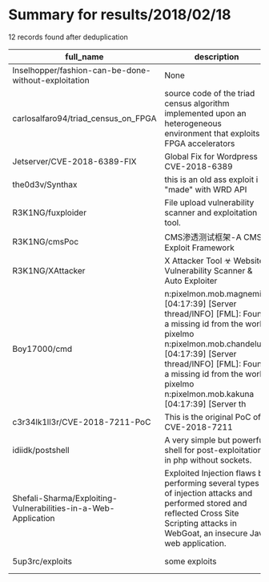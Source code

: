 
# Summary for results/2018/02/18
    
12 records found after deduplication

| full_name | description | html_url | matched_list | matched_count | pushed_at | size | stargazers_count | language | forks_count |
|----------------------------------------------------------------|------------------------------------------------------------------------------------------------------------------------------------------------------------------------------------------------------------------------------------------------------------------|-----------------------------------------------------------------------------------|----------------------|-----------------|---------------------------|--------|--------------------|------------|---------------|
| Inselhopper/fashion-can-be-done-without-exploitation | None | https://github.com/Inselhopper/fashion-can-be-done-without-exploitation | ['exploit'] | 1 | 2018-02-18 18:34:08+00:00 | 158 | 0 | JavaScript | 0 |
| carlosalfaro94/triad_census_on_FPGA | source code of the triad census algorithm implemented upon an heterogeneous environment that exploits FPGA accelerators | https://github.com/carlosalfaro94/triad_census_on_FPGA | ['exploit'] | 1 | 2018-02-18 16:16:50+00:00 | 6066 | 0 | HTML | 0 |
| Jetserver/CVE-2018-6389-FIX | Global Fix for Wordpress CVE-2018-6389 | https://github.com/Jetserver/CVE-2018-6389-FIX | ['cve-2'] | 1 | 2018-02-18 11:40:56+00:00 | 4 | 0 | Shell | 0 |
| the0d3v/Synthax | this is an old ass exploit i "made" with WRD API | https://github.com/the0d3v/Synthax | ['exploit'] | 1 | 2018-02-18 13:13:03+00:00 | 260 | 0 | C# | 0 |
| R3K1NG/fuxploider | File upload vulnerability scanner and exploitation tool. | https://github.com/R3K1NG/fuxploider | ['exploit'] | 1 | 2018-02-18 01:39:09+00:00 | 596 | 0 | Python | 2 |
| R3K1NG/cmsPoc | CMS渗透测试框架-A CMS Exploit Framework | https://github.com/R3K1NG/cmsPoc | ['exploit'] | 1 | 2018-02-18 01:44:28+00:00 | 543 | 0 | Python | 2 |
| R3K1NG/XAttacker | X Attacker Tool ☣ Website Vulnerability Scanner & Auto Exploiter | https://github.com/R3K1NG/XAttacker | ['exploit'] | 1 | 2018-02-18 01:48:20+00:00 | 119 | 11 | Perl | 7 |
| Boy17000/cmd | n:pixelmon.mob.magnemite [04:17:39] [Server thread/INFO] [FML]: Found a missing id from the world pixelmo n:pixelmon.mob.chandelure [04:17:39] [Server thread/INFO] [FML]: Found a missing id from the world pixelmo n:pixelmon.mob.kakuna [04:17:39] [Server th | https://github.com/Boy17000/cmd | ['rce'] | 1 | 2018-02-18 03:30:00+00:00 | 0 | 0 | nan | 0 |
| c3r34lk1ll3r/CVE-2018-7211-PoC | This is the original PoC of CVE-2018-7211 | https://github.com/c3r34lk1ll3r/CVE-2018-7211-PoC | ['cve poc', 'cve-2'] | 2 | 2018-02-18 10:53:22+00:00 | 18 | 0 | Python | 1 |
| idiidk/postshell | A very simple but powerful shell for post-exploitation in php without sockets. | https://github.com/idiidk/postshell | ['exploit'] | 1 | 2018-02-18 17:19:34+00:00 | 15 | 1 | JavaScript | 0 |
| Shefali-Sharma/Exploiting-Vulnerabilities-in-a-Web-Application | Exploited Injection flaws by performing several types of injection attacks and performed stored and reflected Cross Site Scripting attacks in WebGoat, an insecure Java web application. | https://github.com/Shefali-Sharma/Exploiting-Vulnerabilities-in-a-Web-Application | ['exploit'] | 1 | 2018-02-18 23:55:46+00:00 | 2083 | 1 | | 1 |
| 5up3rc/exploits | some exploits | https://github.com/5up3rc/exploits | ['exploit'] | 1 | 2018-02-18 15:38:58+00:00 | 11 | 0 | Python | 0 |
